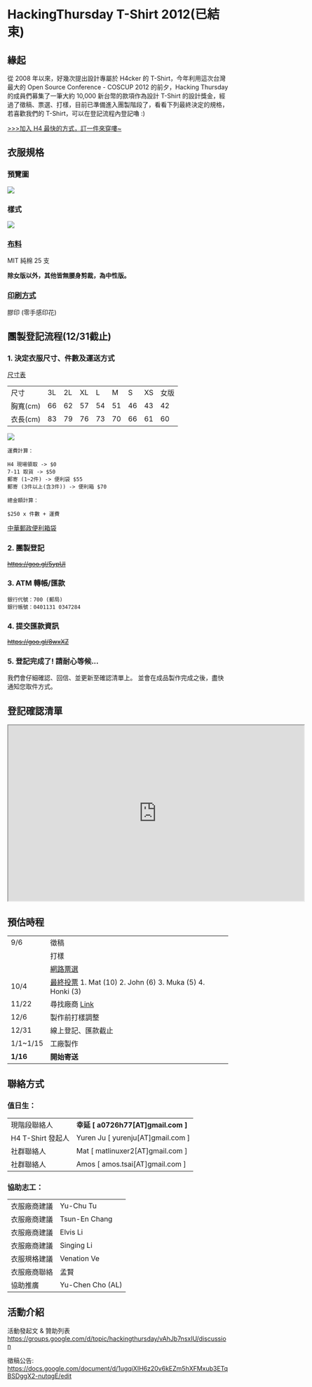 # HackingThursday T-Shirt 2012(已結束)

## 緣起

從 2008 年以來，好幾次提出設計專屬於 H4cker 的 T-Shirt，今年利用這次台灣最大的 Open Source Conference - COSCUP 2012 的前夕，Hacking Thursday 的成員們募集了一筆大約 10,000 新台幣的款項作為設計 T-Shirt 的設計獎金，經過了徵稿、票選、打樣，目前已準備進入團製階段了，看看下列最終決定的規格，若喜歡我們的 T-Shirt，可以在登記流程內登記嚕 :)

[>>>加入 H4 最快的方式，訂一件來穿嘍~](https://goo.gl/5ypUI)


## 衣服規格

### 預覽圖

![](./files/2012-11-29-20-47-17.jpg)

### 樣式

![](./files/H4%20T-Shirt%20012.PNG)

### [布料](https://hotmall.com.tw/?p=752)

MIT 純棉 25 支

**除女版以外，其他皆無腰身剪裁，為中性版。**

### [印刷方式](https://hotmall.com.tw/?p=2051)

膠印 (零手感印花)


## 團製登記流程(12/31截止)

### 1. 決定衣服尺寸、件數及運送方式

[尺寸表](https://hotmall.com.tw/wp-content/uploads/2012/04/%E5%B0%BA%E5%AF%B8%E8%A1%A8_%EF%BC%AD%EF%BC%A9%EF%BC%B4-600x480.jpg)

|    |    |    |    |   |   |   |    |    |
| -- | -- | -- | -- | - | - | - | -- | -- |
| 尺寸 | 3L | 2L | XL | L | M | S | XS | 女版 |
| 胸寬(cm) | 66 | 62 | 57 | 54 | 51 | 46 | 43 | 42 |
| 衣長(cm) | 83 | 79 | 76 | 73 | 70 | 66 | 61 | 60 |

![](https://www.logoless.com.tw/_images/faq/%E8%A1%A3%E9%95%B7%E8%AA%AA%E6%98%8E-1.png)

```
運費計算：

H4 現場領取 -> $0
7-11 取貨 -> $50
郵寄 (1~2件) -> 便利袋 $55
郵寄 (3件以上(含3件)) -> 便利箱 $70

總金額計算：

$250 x 件數 + 運費
```

[中華郵政便利箱袋](https://www.post.gov.tw/post/internet/box/index_2_2.jsp?id=3)


### 2. 團製登記

~~<https://goo.gl/5ypUI>~~


### 3. ATM 轉帳/匯款

```
銀行代號：700 (郵局)
銀行帳號：0401131 0347284
```

### 4. 提交匯款資訊

~~<https://goo.gl/8wxXZ>~~

### 5. 登記完成了! 請耐心等候...

我們會仔細確認、回信、並更新至確認清單上。
並會在成品製作完成之後，盡快通知您取件方式。

## 登記確認清單

<iframe src='https://docs.google.com/spreadsheet/lv?key=0AqrEIr_g6NT4dHIta2EyZjhiek1uVjlPY2Y0NS1faEE&rm=full#gid=0' width=675 height=400></iframe>

## 預估時程

| | |
|--|--|
| 9/6 | 徵稿 |
| | 打樣 |
| | [網路票選](https://yurenju.wufoo.com/reports/tshirt/) |
| 10/4 | [最終投票](https://www.facebook.com/events/368806833196071/) 1. Mat (10) 2. John (6) 3. Muka (5) 4. Honki (3) |
| 11/22 | 尋找廠商 [Link](https://www.hackingthursday.org/printer--friendly) |
| 12/6 | 製作前打樣調整 |
| 12/31 | 線上登記、匯款截止 |
| 1/1~1/15 | 工廠製作 |
| **1/16** | **開始寄送** |

## 聯絡方式

### 值日生：


| | |
|--|--|
| 現階段聯絡人 | **幸延 [ a0726h77[AT]gmail.com ]** |
| H4 T-Shirt 發起人 | Yuren Ju  [ yurenju[AT]gmail.com ] |
| 社群聯絡人 | Mat [ matlinuxer2[AT]gmail.com ] |
| 社群聯絡人 | Amos [ amos.tsai[AT]gmail.com ] |

### 協助志工：

| | |
|--|--|
| 衣服廠商建議 | Yu-Chu Tu |
| 衣服廠商建議 | Tsun-En Chang |
| 衣服廠商建議 | Elvis Li |
| 衣服廠商建議 | Singing Li |
| 衣服規格建議 | Venation Ve |
| 衣服廠商聯絡 | 孟賢 |
| 協助推廣 | Yu-Chen Cho (AL) |

## 活動介紹

活動發起文 & 贊助列表
<https://groups.google.com/d/topic/hackingthursday/vAhJb7nsxIU/discussion>

徵稿公告:
<https://docs.google.com/document/d/1ugqiXIH6z20v6kEZm5hXFMxub3ETqBSDggX2-nutqgE/edit>

